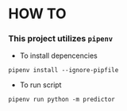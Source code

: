 # HOW TO
### This project utilizes `pipenv`

* To install depencencies
```
pipenv install --ignore-pipfile 
```
* To run script
```
pipenv run python -m predictor
```